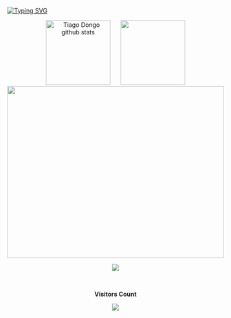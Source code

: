 [![Typing SVG](https://readme-typing-svg.herokuapp.com/?color=00bfbf&size=35&center=true&vCenter=true&width=1000&lines=Hi+there,+I'm+Tiago+Dongo;Be+Welcome!+:%29)](https://git.io/typing-svg)

<div align="center">
  <img align="" height='150px' style="margin-right: 20px;" src="https://github-readme-stats.vercel.app/api?username=TiagoDongo&hide_title=true&hide_border=true&show_icons=true&theme=gotham" alt="Tiago Dongo github stats" />
  
  <img align="" height='150px' src="https://github-readme-stats.vercel.app/api/top-langs/?username=TiagoDongo&langs_count=10&hide_title=false&hide_border=true&layout=compact&theme=gotham&count_private=true&hide=css,html" />
</div>

<div>
  <img align="" height='400px' width='100%' src="https://github-readme-activity-graph.vercel.app/graph?username=TiagoDongo&theme=gotham&color=15e5a6&line=07e9a5&point=0a855c&area=true&hide_border=true">
</div>

<p align="center">
  <img src="https://github-profile-trophy.vercel.app/?username=TiagoDongo&theme=dracula&row=2&no-bg=true&column=3&margin-w=15&margin-h=15" />
</p>

<div align="center">
<br><p align="centre"><b>Visitors Count</b></p>  
<p align="center"><img align="center" src="https://profile-counter.glitch.me/{TiagoDongo}/count.svg" /></p> 
<br></div>
